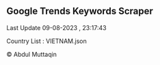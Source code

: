 

## Google Trends Keywords Scraper 
 
Last Update 09-08-2023 , 23:17:43

Country List :
VIETNAM.json



© Abdul Muttaqin 
